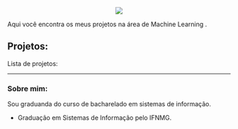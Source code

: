 
<p align="center">
  <img src="/img/github_cover.png" >
</p>

Aqui você encontra os  meus projetos na área de Machine Learning .

## Projetos:
Lista de projetos:


---

### Sobre mim:

Sou graduanda do curso de bacharelado em sistemas de informação.

* Graduação em Sistemas de Informação pelo IFNMG.
